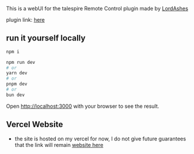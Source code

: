 This is a webUI for the talespire Remote Control plugin made by  [LordAshes](https://github.com/LordAshes)

plugin link: [here](https://thunderstore.io/c/talespire/p/LordAshes/RemoteControlPlugin/)

## run it yourself locally

```bash
npm i
```

```bash
npm run dev
# or
yarn dev
# or
pnpm dev
# or
bun dev
```

Open [http://localhost:3000](http://localhost:3000) with your browser to see the result.

## Vercel Website

- the site is hosted on my vercel for now, I do not give future guarantees that the link will remain
[website here](https://talespire-remote-control-web-ui.vercel.app/)
